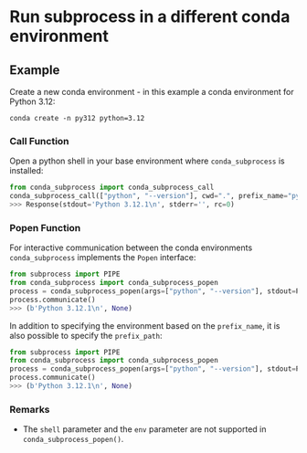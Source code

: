 # Run subprocess in a different conda environment

## Example 
Create a new conda environment - in this example a conda environment for Python 3.12:
```commandline
conda create -n py312 python=3.12 
```

### Call Function 
Open a python shell in your base environment where `conda_subprocess` is installed:
```python
from conda_subprocess import conda_subprocess_call
conda_subprocess_call(["python", "--version"], cwd=".", prefix_name="py312")
>>> Response(stdout='Python 3.12.1\n', stderr='', rc=0)
```

### Popen Function 
For interactive communication between the conda environments `conda_subprocess` implements the `Popen` interface:
```python
from subprocess import PIPE
from conda_subprocess import conda_subprocess_popen
process = conda_subprocess_popen(args=["python", "--version"], stdout=PIPE, prefix_name="py312")
process.communicate()
>>> (b'Python 3.12.1\n', None)
```

In addition to specifying the environment based on the `prefix_name`, it is also possible to specify the `prefix_path`:
```python
from subprocess import PIPE
from conda_subprocess import conda_subprocess_popen
process = conda_subprocess_popen(args=["python", "--version"], stdout=PIPE, prefix_path="/Users/janssen/mambaforge/envs/py312")
process.communicate()
>>> (b'Python 3.12.1\n', None)
```

### Remarks
* The `shell` parameter and the `env` parameter are not supported in `conda_subprocess_popen()`. 